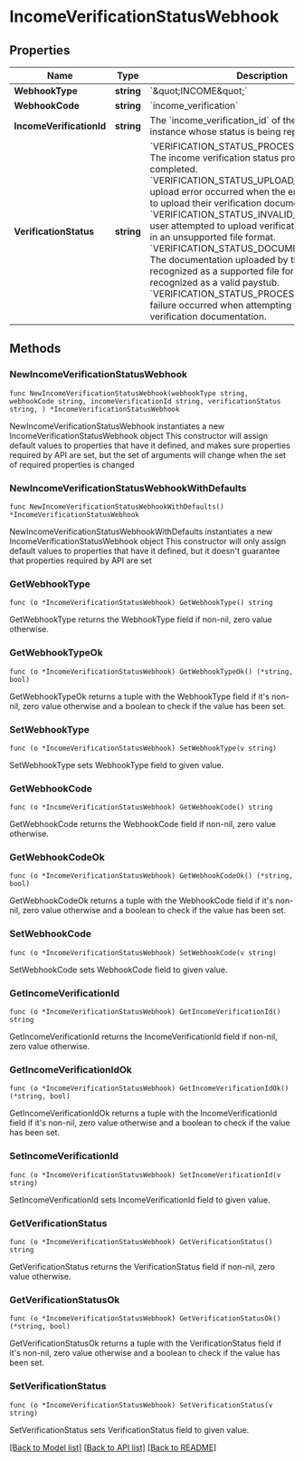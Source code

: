 # IncomeVerificationStatusWebhook

## Properties

Name | Type | Description | Notes
------------ | ------------- | ------------- | -------------
**WebhookType** | **string** | &#x60;\&quot;INCOME\&quot;&#x60; | 
**WebhookCode** | **string** | &#x60;income_verification&#x60; | 
**IncomeVerificationId** | **string** | The &#x60;income_verification_id&#x60; of the verification instance whose status is being reported. | 
**VerificationStatus** | **string** | &#x60;VERIFICATION_STATUS_PROCESSING_COMPLETE&#x60;: The income verification status processing has completed.  &#x60;VERIFICATION_STATUS_UPLOAD_ERROR&#x60;: An upload error occurred when the end user attempted to upload their verification documentation.  &#x60;VERIFICATION_STATUS_INVALID_TYPE&#x60;: The end user attempted to upload verification documentation in an unsupported file format.  &#x60;VERIFICATION_STATUS_DOCUMENT_REJECTED&#x60;: The documentation uploaded by the end user was recognized as a supported file format, but not recognized as a valid paystub.  &#x60;VERIFICATION_STATUS_PROCESSING_FAILED&#x60;: A failure occurred when attempting to process the verification documentation. | 

## Methods

### NewIncomeVerificationStatusWebhook

`func NewIncomeVerificationStatusWebhook(webhookType string, webhookCode string, incomeVerificationId string, verificationStatus string, ) *IncomeVerificationStatusWebhook`

NewIncomeVerificationStatusWebhook instantiates a new IncomeVerificationStatusWebhook object
This constructor will assign default values to properties that have it defined,
and makes sure properties required by API are set, but the set of arguments
will change when the set of required properties is changed

### NewIncomeVerificationStatusWebhookWithDefaults

`func NewIncomeVerificationStatusWebhookWithDefaults() *IncomeVerificationStatusWebhook`

NewIncomeVerificationStatusWebhookWithDefaults instantiates a new IncomeVerificationStatusWebhook object
This constructor will only assign default values to properties that have it defined,
but it doesn't guarantee that properties required by API are set

### GetWebhookType

`func (o *IncomeVerificationStatusWebhook) GetWebhookType() string`

GetWebhookType returns the WebhookType field if non-nil, zero value otherwise.

### GetWebhookTypeOk

`func (o *IncomeVerificationStatusWebhook) GetWebhookTypeOk() (*string, bool)`

GetWebhookTypeOk returns a tuple with the WebhookType field if it's non-nil, zero value otherwise
and a boolean to check if the value has been set.

### SetWebhookType

`func (o *IncomeVerificationStatusWebhook) SetWebhookType(v string)`

SetWebhookType sets WebhookType field to given value.


### GetWebhookCode

`func (o *IncomeVerificationStatusWebhook) GetWebhookCode() string`

GetWebhookCode returns the WebhookCode field if non-nil, zero value otherwise.

### GetWebhookCodeOk

`func (o *IncomeVerificationStatusWebhook) GetWebhookCodeOk() (*string, bool)`

GetWebhookCodeOk returns a tuple with the WebhookCode field if it's non-nil, zero value otherwise
and a boolean to check if the value has been set.

### SetWebhookCode

`func (o *IncomeVerificationStatusWebhook) SetWebhookCode(v string)`

SetWebhookCode sets WebhookCode field to given value.


### GetIncomeVerificationId

`func (o *IncomeVerificationStatusWebhook) GetIncomeVerificationId() string`

GetIncomeVerificationId returns the IncomeVerificationId field if non-nil, zero value otherwise.

### GetIncomeVerificationIdOk

`func (o *IncomeVerificationStatusWebhook) GetIncomeVerificationIdOk() (*string, bool)`

GetIncomeVerificationIdOk returns a tuple with the IncomeVerificationId field if it's non-nil, zero value otherwise
and a boolean to check if the value has been set.

### SetIncomeVerificationId

`func (o *IncomeVerificationStatusWebhook) SetIncomeVerificationId(v string)`

SetIncomeVerificationId sets IncomeVerificationId field to given value.


### GetVerificationStatus

`func (o *IncomeVerificationStatusWebhook) GetVerificationStatus() string`

GetVerificationStatus returns the VerificationStatus field if non-nil, zero value otherwise.

### GetVerificationStatusOk

`func (o *IncomeVerificationStatusWebhook) GetVerificationStatusOk() (*string, bool)`

GetVerificationStatusOk returns a tuple with the VerificationStatus field if it's non-nil, zero value otherwise
and a boolean to check if the value has been set.

### SetVerificationStatus

`func (o *IncomeVerificationStatusWebhook) SetVerificationStatus(v string)`

SetVerificationStatus sets VerificationStatus field to given value.



[[Back to Model list]](../README.md#documentation-for-models) [[Back to API list]](../README.md#documentation-for-api-endpoints) [[Back to README]](../README.md)


